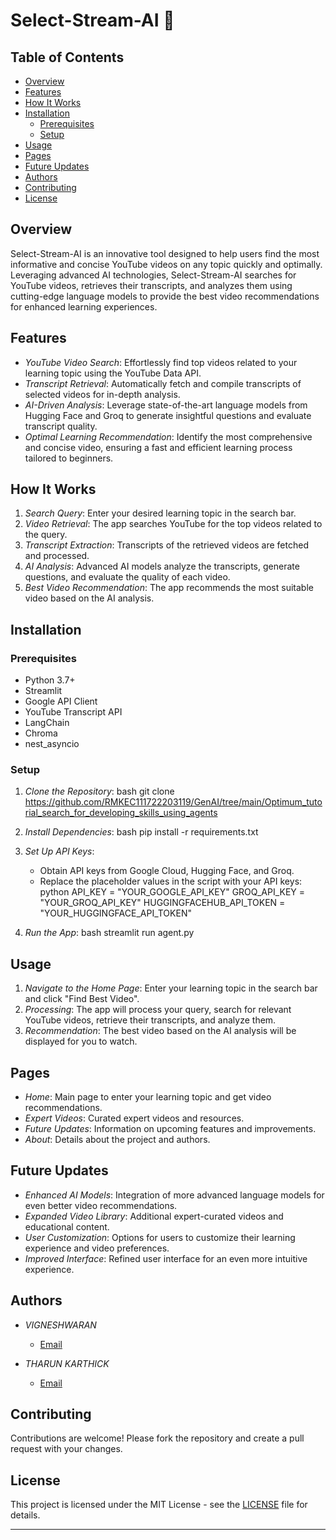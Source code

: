 

# Select-Stream-AI 🎥

## Table of Contents
- [Overview](#overview)
- [Features](#features)
- [How It Works](#how-it-works)
- [Installation](#installation)
  - [Prerequisites](#prerequisites)
  - [Setup](#setup)
- [Usage](#usage)
- [Pages](#pages)
- [Future Updates](#future-updates)
- [Authors](#authors)
- [Contributing](#contributing)
- [License](#license)

## Overview

Select-Stream-AI is an innovative tool designed to help users find the most informative and concise YouTube videos on any topic quickly and optimally. Leveraging advanced AI technologies, Select-Stream-AI searches for YouTube videos, retrieves their transcripts, and analyzes them using cutting-edge language models to provide the best video recommendations for enhanced learning experiences.

## Features

- *YouTube Video Search*: Effortlessly find top videos related to your learning topic using the YouTube Data API.
- *Transcript Retrieval*: Automatically fetch and compile transcripts of selected videos for in-depth analysis.
- *AI-Driven Analysis*: Leverage state-of-the-art language models from Hugging Face and Groq to generate insightful questions and evaluate transcript quality.
- *Optimal Learning Recommendation*: Identify the most comprehensive and concise video, ensuring a fast and efficient learning process tailored to beginners.

## How It Works

1. *Search Query*: Enter your desired learning topic in the search bar.
2. *Video Retrieval*: The app searches YouTube for the top videos related to the query.
3. *Transcript Extraction*: Transcripts of the retrieved videos are fetched and processed.
4. *AI Analysis*: Advanced AI models analyze the transcripts, generate questions, and evaluate the quality of each video.
5. *Best Video Recommendation*: The app recommends the most suitable video based on the AI analysis.

## Installation

### Prerequisites

- Python 3.7+
- Streamlit
- Google API Client
- YouTube Transcript API
- LangChain
- Chroma
- nest_asyncio

### Setup

1. *Clone the Repository*:
    bash
    git clone https://github.com/RMKEC111722203119/GenAI/tree/main/Optimum_tutorial_search_for_developing_skills_using_agents
    
    

2. *Install Dependencies*:
    bash
    pip install -r requirements.txt
    

3. *Set Up API Keys*:
    - Obtain API keys from Google Cloud, Hugging Face, and Groq.
    - Replace the placeholder values in the script with your API keys:
      python
      API_KEY = "YOUR_GOOGLE_API_KEY"
      GROQ_API_KEY = "YOUR_GROQ_API_KEY"
      HUGGINGFACEHUB_API_TOKEN = "YOUR_HUGGINGFACE_API_TOKEN"
      

4. *Run the App*:
    bash
    streamlit run agent.py
    

## Usage

1. *Navigate to the Home Page*: Enter your learning topic in the search bar and click "Find Best Video".
2. *Processing*: The app will process your query, search for relevant YouTube videos, retrieve their transcripts, and analyze them.
3. *Recommendation*: The best video based on the AI analysis will be displayed for you to watch.

## Pages

- *Home*: Main page to enter your learning topic and get video recommendations.
- *Expert Videos*: Curated expert videos and resources.
- *Future Updates*: Information on upcoming features and improvements.
- *About*: Details about the project and authors.

## Future Updates

- *Enhanced AI Models*: Integration of more advanced language models for even better video recommendations.
- *Expanded Video Library*: Additional expert-curated videos and educational content.
- *User Customization*: Options for users to customize their learning experience and video preferences.
- *Improved Interface*: Refined user interface for an even more intuitive experience.

## Authors

- *VIGNESHWARAN*
  - [Email](mailto:vign22112.it@rmkec.ac.in)

- *THARUN KARTHICK*
  - [Email](mailto:karthicktharun11@gmail.com)


## Contributing

Contributions are welcome! Please fork the repository and create a pull request with your changes.

## License

This project is licensed under the MIT License - see the [LICENSE](LICENSE) file for details.

---
